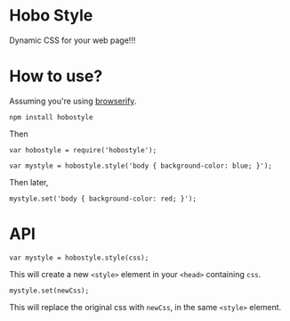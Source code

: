 # Hobo Style

Dynamic CSS for your web page!!!

# How to use?

Assuming you're using [browserify](https://github.com/substack/browserify).

    npm install hobostyle

Then

    var hobostyle = require('hobostyle');

    var mystyle = hobostyle.style('body { background-color: blue; }');

Then later,

    mystyle.set('body { background-color: red; }');

# API

    var mystyle = hobostyle.style(css);

This will create a new `<style>` element in your `<head>` containing `css`.

    mystyle.set(newCss);

This will replace the original css with `newCss`, in the same `<style>` element.
